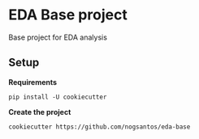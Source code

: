 # EDA Base project

Base project for EDA analysis

## Setup

**Requirements**

```console
pip install -U cookiecutter
```

**Create the project**

```console
cookiecutter https://github.com/nogsantos/eda-base
```